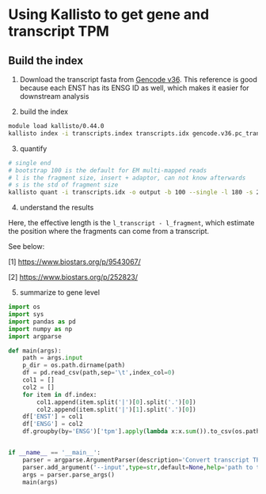 # Using Kallisto to get gene and transcript TPM

## Build the index

1. Download the transcript fasta from [Gencode v36](https://www.gencodegenes.org/human/release_36.html). This reference is good because
each ENST has its ENSG ID as well, which makes it easier for downstream analysis

2. build the index

```bash
module load kallisto/0.44.0
kallisto index -i transcripts.index transcripts.idx gencode.v36.pc_transcripts.fa
```

3. quantify

```bash
# single end
# bootstrap 100 is the default for EM multi-mapped reads
# l is the fragment size, insert + adaptor, can not know afterwards
# s is the std of fragment size
kallisto quant -i transcripts.idx -o output -b 100 --single -l 180 -s 20 file.fastq.gz
```

4. understand the results

Here, the effective length is the `l_transcript - l_fragment`, which estimate the position where the fragments can come from a transcript.

See below:

[1] https://www.biostars.org/p/9543067/

[2] https://www.biostars.org/p/252823/


5. summarize to gene level

```python
import os
import sys
import pandas as pd
import numpy as np
import argparse

def main(args):
    path = args.input
    p_dir = os.path.dirname(path)
    df = pd.read_csv(path,sep='\t',index_col=0)
    col1 = []
    col2 = []
    for item in df.index:
        col1.append(item.split('|')[0].split('.')[0])
        col2.append(item.split('|')[1].split('.')[0])
    df['ENST'] = col1
    df['ENSG'] = col2
    df.groupby(by='ENSG')['tpm'].apply(lambda x:x.sum()).to_csv(os.path.join(p_dir,'abundance_gene.tsv'),sep='\t')


if __name__ == '__main__':
    parser = argparse.ArgumentParser(description='Convert transcript TPM to gene TPM for kallisto output')
    parser.add_argument('--input',type=str,default=None,help='path to the abundance.tsv file')
    args = parser.parse_args()
    main(args)
```
